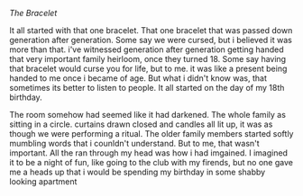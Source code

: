 _The Bracelet_


It all started with that one bracelet. That one bracelet that was passed down generation after generation. Some say we were cursed, but i believed it was more than that. i've witnessed generation after generation getting handed that very important family heirloom, once they turned 18. Some say having that bracelet would curse you for life, but to me. it was like a present being handed to me once i became of age. But what i didn't know was, that sometimes its better to listen to people. It all started on the day of my 18th birthday.


The room somehow had seemed like it had darkened. The whole family as sitting in a circle. curtains drawn closed and candles all lit up, it was as though we were performing a ritual. The older family members started softly mumbling words that i counldn't understand. But to me, that wasn't important. All the ran through my head was how i had imgained. I imagined it to be a night of fun, like going to the club with my firends, but no one gave me a heads up that i would be spending my birthday in some shabby looking apartment 
